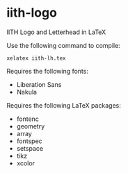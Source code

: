 # iith-logo
IITH Logo and Letterhead in LaTeX

Use the following command to compile:

    xelatex iith-lh.tex
  
Requires the following fonts:

* Liberation Sans
* Nakula

Requires the following LaTeX packages:

* fontenc
* geometry
* array
* fontspec
* setspace
* tikz
* xcolor
